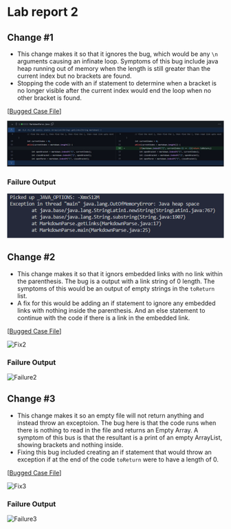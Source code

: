 # Lab report 2
## Change #1
- This change makes it so that it ignores the bug, which would be any `\n` arguments causing an infinate loop. Symptoms of this bug include java heap running out of memory when the length is still greater than the current index but no brackets are found. 
- Stopping the code with an if statement to determine when a bracket is no longer visible after the current index would end the loop when no other bracket is found.

[[Bugged Case File](https://github.com/Borna1103/cse15L-labs/blob/main/Error1.md?plain=1)]

![Bug 1](Fix-1.jpg)

### Failure Output
![Failure 1](Failure-output.png)

## Change #2
- This change makes it so that it ignors embedded links with no link within the parenthesis. The bug is a output with a link string of 0 length. The symptoms of this would be an output of empty strings in the `toReturn` list.
- A fix for this would be adding an if statement to ignore any embedded links with nothing inside the parenthesis. And an else statement to continue with the code if there is a link in the embedded link.

[[Bugged Case File](https://github.com/Borna1103/cse15L-labs/blob/main/Error2,md)]

![Fix2](https://user-images.githubusercontent.com/72767545/165001395-429828fc-ad2c-4faa-a49d-0bcee1fda0b2.jpg)

### Failure Output

![Failure2](https://user-images.githubusercontent.com/72767545/165018934-df07ba55-bdad-440c-aaa8-60e99287e57b.png)


## Change #3
- This change makes it so an empty file will not return anything and instead throw an exceptoion. The bug here is that the code runs when there is nothing to read in the file and returns an Empty Array. A symptom of this bus is that the resultant is a print of an empty ArrayList, showing brackets and nothing inside.
- Fixing this bug included creating an if statement that would throw an exception if at the end of the code `toReturn` were to have a length of 0.

[[Bugged Case File](https://github.com/Borna1103/cse15L-labs/blob/main/Error3.md)]

![Fix3](https://user-images.githubusercontent.com/72767545/165002874-4257e6e2-5eb8-4421-8bfd-015dc8678055.jpg)

### Failure Output

![Failure3](https://user-images.githubusercontent.com/72767545/165019012-687bbeca-bd62-4e30-931d-80495d35a2fd.png)

